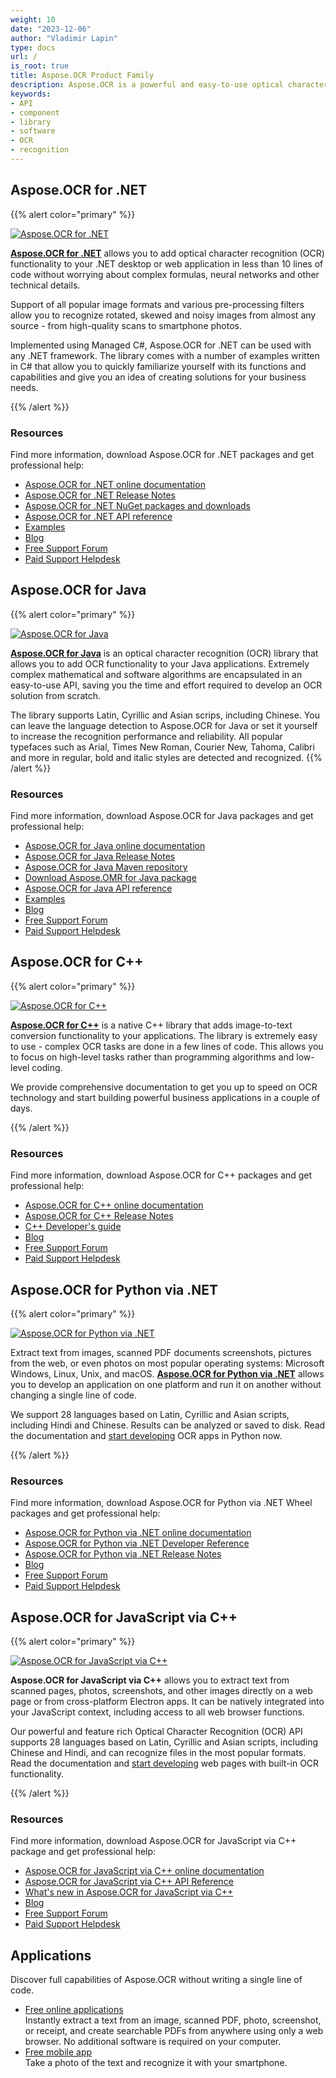 ```yaml
---
weight: 10
date: "2023-12-06"
author: "Vladimir Lapin"
type: docs
url: /
is_root: true
title: Aspose.OCR Product Family
description: Aspose.OCR is a powerful and easy-to-use optical character recognition (OCR) API for converting scanned images and photographs to text.
keywords:
- API
- component
- library
- software
- OCR
- recognition
---
```


## Aspose.OCR for .NET

{{% alert color="primary" %}}

[![Aspose.OCR for .NET](aspose-ocr-net.png)](/ocr/net/)

[**Aspose.OCR for .NET**](/ocr/net/) allows you to add optical character recognition (OCR) functionality to your .NET desktop or web application in less than 10 lines of code without worrying about complex formulas, neural networks and other technical details.

Support of all popular image formats and various pre-processing filters allow you to recognize rotated, skewed and noisy images from almost any source - from high-quality scans to smartphone photos.

Implemented using Managed C#, Aspose.OCR for .NET can be used with any .NET framework. The library comes with a number of examples written in C# that allow you to quickly familiarize yourself with its functions and capabilities and give you an idea of creating solutions for your business needs.

{{% /alert %}}

### Resources

Find more information, download Aspose.OCR for .NET packages and get professional help:

- [Aspose.OCR for .NET online documentation](/ocr/net/)
- [Aspose.OCR for .NET Release Notes](https://releases.aspose.com/ocr/net/release-notes/)
- [Aspose.OCR for .NET NuGet packages and downloads](https://downloads.aspose.com/ocr/net)
- [Aspose.OCR for .NET API reference](https://reference.aspose.com/ocr/net/)
- [Examples](https://github.com/aspose-ocr/Aspose.OCR-for-.NET)
- [Blog](https://blog.aspose.com/category/ocr/)
- [Free Support Forum](https://forum.aspose.com/c/ocr/16)
- [Paid Support Helpdesk](https://helpdesk.aspose.com/)

## Aspose.OCR for Java

{{% alert color="primary" %}}

[![Aspose.OCR for Java](aspose-ocr-java.png)](/ocr/java/)

[**Aspose.OCR for Java**](/ocr/java/) is an optical character recognition (OCR) library that allows you to add OCR functionality to your Java applications. Extremely complex mathematical and software algorithms are encapsulated in an easy-to-use API, saving you the time and effort required to develop an OCR solution from scratch.

The library supports Latin, Cyrillic and Asian scrips, including Chinese. You can leave the language detection to Aspose.OCR for Java or set it yourself to increase the recognition performance and reliability. All popular typefaces such as Arial, Times New Roman, Courier New, Tahoma, Calibri and more in regular, bold and italic styles are detected and recognized.
{{% /alert %}}

### Resources

Find more information, download Aspose.OCR for Java packages and get professional help:

- [Aspose.OCR for Java online documentation](/ocr/java/)
- [Aspose.OCR for Java Release Notes](https://releases.aspose.com/ocr/java/release-notes/)
- [Aspose.OCR for Java Maven repository](https://releases.aspose.com/java/repo/com/aspose/aspose-ocr/)
- [Download Aspose.OMR for Java package](https://releases.aspose.com/ocr/java/)
- [Aspose.OCR for Java API reference](https://reference.aspose.com/ocr/java/)
- [Examples](https://github.com/aspose-ocr/Aspose.OCR-for-Java)
- [Blog](https://blog.aspose.com/category/ocr/)
- [Free Support Forum](https://forum.aspose.com/c/ocr/16)
- [Paid Support Helpdesk](https://helpdesk.aspose.com/)

## Aspose.OCR for C++

{{% alert color="primary" %}}

[![Aspose.OCR for C++](aspose-ocr-cpp.png)](/ocr/cpp/)

[**Aspose.OCR for C++**](/ocr/cpp/) is a native C++ library that adds image-to-text conversion functionality to your applications. The library is extremely easy to use - complex OCR tasks are done in a few lines of code. This allows you to focus on high-level tasks rather than programming algorithms and low-level coding.

We provide comprehensive documentation to get you up to speed on OCR technology and start building powerful business applications in a couple of days.

{{% /alert %}}

### Resources

Find more information, download Aspose.OCR for C++ packages and get professional help:

- [Aspose.OCR for C++ online documentation](/ocr/cpp/)
- [Aspose.OCR for C++ Release Notes](https://releases.aspose.com/ocr/cpp/release-notes/)
- [C++ Developer's guide](/ocr/cpp/developer-guide/)
- [Blog](https://blog.aspose.com/category/ocr/)
- [Free Support Forum](https://forum.aspose.com/c/ocr/16)
- [Paid Support Helpdesk](https://helpdesk.aspose.com/)

## Aspose.OCR for Python via .NET

{{% alert color="primary" %}}

[![Aspose.OCR for Python via .NET](aspose-ocr-python.png)](/ocr/python-net/)

Extract text from images, scanned PDF documents screenshots, pictures from the web, or even photos on most popular operating systems: Microsoft Windows, Linux, Unix, and macOS. [**Aspose.OCR for Python via .NET**](/ocr/python-net/) allows you to develop an application on one platform and run it on another without changing a single line of code.

We support 28 languages based on Latin, Cyrillic and Asian scripts, including Hindi and Chinese. Results can be analyzed or saved to disk. Read the documentation and [start developing](/ocr/python-net/hello-world/) OCR apps in Python now.

{{% /alert %}}

### Resources

Find more information, download Aspose.OCR for Python via .NET Wheel packages and get professional help:

- [Aspose.OCR for Python via .NET online documentation](/ocr/python-net/)
- [Aspose.OCR for Python via .NET Developer Reference](/ocr/python-net/developer-reference/)
- [Aspose.OCR for Python via .NET Release Notes](https://releases.aspose.com/ocr/python-net/release-notes/)
- [Blog](https://blog.aspose.com/category/ocr/)
- [Free Support Forum](https://forum.aspose.com/c/ocr/16)
- [Paid Support Helpdesk](https://helpdesk.aspose.com/)

## Aspose.OCR for JavaScript via C++

{{% alert color="primary" %}}

[![Aspose.OCR for JavaScript via C++](aspose-ocr-javascript-cpp.png)](/ocr/javascript-cpp/)

**Aspose.OCR for JavaScript via C++** allows you to extract text from scanned pages, photos, screenshots, and other images directly on a web page or from cross-platform Electron apps. It can be natively integrated into your JavaScript context, including access to all web browser functions.

Our powerful and feature rich Optical Character Recognition (OCR) API supports 28 languages based on Latin, Cyrillic and Asian scripts, including Chinese and Hindi, and can recognize files in the most popular formats. Read the documentation and [start developing](/ocr/javascript-cpp/hello-world/) web pages with built-in OCR functionality.

{{% /alert %}}

### Resources

Find more information, download Aspose.OCR for JavaScript via C++ package and get professional help:

- [Aspose.OCR for JavaScript via C++ online documentation](/ocr/javascript-cpp/)
- [Aspose.OCR for JavaScript via C++ API Reference](https://reference.aspose.com/ocr/javascript-cpp)
- [What's new in Aspose.OCR for JavaScript via C++](https://releases.aspose.com/ocr/javascript-cpp/release-notes/)
- [Blog](https://blog.aspose.com/category/ocr/)
- [Free Support Forum](https://forum.aspose.com/c/ocr/16)
- [Paid Support Helpdesk](https://helpdesk.aspose.com/)

## Applications

Discover full capabilities of Aspose.OCR without writing a single line of code.

- [Free online applications](/ocr/apps/web/)  
  Instantly extract a text from an image, scanned PDF, photo, screenshot, or receipt, and create searchable PDFs from anywhere using only a web browser. No additional software is required on your computer.
- [Free mobile app](/ocr/apps/mobile/)  
  Take a photo of the text and recognize it with your smartphone.
